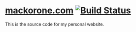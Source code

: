 # [mackorone.com](https://www.mackorone.com) [![Build Status](https://travis-ci.com/mackorone/mackorone.github.io.svg?branch=master)](https://travis-ci.com/mackorone/mackorone.github.io)

This is the source code for my personal website.
